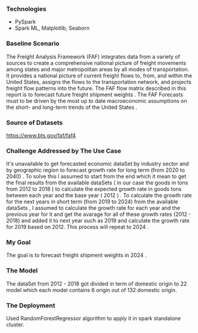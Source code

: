### Technologies
* PySpark
* Spark ML, Matplotlib, Seaborn
  
### Baseline Scenario

The Freight Analysis Framework (FAF) integrates data from a variety of sources to create a comprehensive national picture of freight movements among states and major metropolitan areas by all modes of transportation. It provides a national picture of current freight flows to, from, and within the United States, assigns the flows to the transportation network, and projects freight flow patterns into the future. The FAF flow matrix described in this report is to forecast future freight shipment weights . The FAF Forecasts must to be driven by the most up to date macroeconomic assumptions on the short- and long-term trends of the United States .

### Source of Datasets

https://www.bts.gov/faf/faf4

### Challenge Addressed by The Use Case

It's unavailable to get forecasted economic dataSet by industry sector and by geographic region to forecast growth rate for long term (from 2020 to 2040) . To solve this I assumed to start from the end which it mean to get the final results from the available dataSets ( in our case the goods in tons from 2012 to 2018 ) to calculate the expected growth rate in goods tons between each year and the base year ( 2012 ) . To calculate the growth rate for the next years in short term (from 2019 to 2024) from the available dataSets , I assumed to calculate the growth rate for each year and the previous year for it and get the avarage for all of these growth rates (2012 - 2018) and added it to next year such as 2019 and calculate the growth rate for 2019 based on 2012. This process will repeat to 2024 .

### My Goal

The goal is to forecast freight shipment weights in 2024 .

### The Model

The dataSet from 2012 - 2018 got divided in term of domestic origin to 22 model which each model contains 6 origin out of 132 domestic origin.

### The Deployment

Used RandomForestRegressor algorithm to apply it in spark standalone cluster. 
